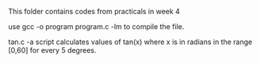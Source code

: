 This folder contains codes from practicals in week 4

use gcc -o program program.c -lm to compile the file. 

tan.c
-a script calculates values of tan(x) where x is in radians in the range [0,60] for every 5 degrees.

